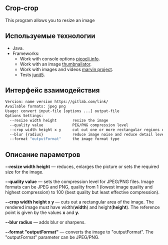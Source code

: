 ## Сrop-crop

This program allows you to resize an image

## Используемые технологии

- Java.
- Frameworks:
    - Work with console options [picocli.info](https://picocli.info/).
    - Work with an image [thumbnailator](https://github.com/coobird/thumbnailator).
    - Work with images and videos [marvin project](https://github.com/gabrielarchanjo/marvin-framework).
    - Tests [junit5](https://github.com/junit-team/junit5).

## Интерфейс взаимодействия

```bash
Version: name version https://gitlab.com/link/
Available formats: jpeg png
Usage: convert input-file [options ...] output-file
Options Settings:
  --resize width height       resize the image
  --quality value             PEG/PNG compression level
  --crop width height x y     сut out one or more rectangular regions of the image
  --blur {radius}             reduce image noise and reduce detail levels 
  --format "outputFormat"     the image format type
```

## Описание параметров

**--resize width height** — reduces, enlarges the picture or sets the required size for the image.

**--quality value** — sets the compression level for JPEG/PNG files. Image formats can be JPEG and PNG, quality from 1 (lowest image quality and highest compression) to 100 (best quality but least effective compression).

**--crop width height x y** — cuts out a rectangular area of the image. The rendered image must have width(**width**) and height(**height**). The reference point is given by the values **x** and **y.**

**--blur radius** — adds blur or sharpens.

**--format "outputFormat"** — converts the image to "outputFormat". The "outputFormat" parameter can be JPEG/PNG.
